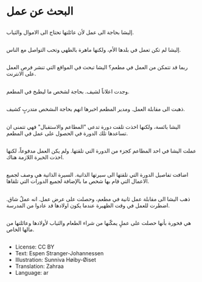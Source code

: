# البحث عن عمل

##
إليشا بحاجة الى عمل لأن عائلتها تحتاج الى الاموال والثياب.

##
إليشا لم تكن تعمل في بلدها الأم، ولكنها ماهرة بالطهي وتحب التواصل مع الناس.

##
ربما قد تتمكن من العمل في مطعم؟ اليشا تبحث في المواقع التي تنشر فرص العمل على الانترنت.

##
وجدت اعلاناً لشيف. بحاجة لشخص ما ليطبخ في المطعم.

##
ذهبت الى مقابلة العمل. ومدير المطعم اخبرها انهم بحاجة الىشخص متدربٍ كشيف.

##
اليشا بائسة، ولكنها اخذت تلقت دورة تدعى "المطاعم والاستقبال" فهي تتمنى ان تساعدها تلك الدورة في الحصول على عمل في المطعم.

##
عملت اليشا في احد المطاعم كجزء من الدورة التي تلقتها. ولم يكن العمل مدفوعاً، لكنها اخذت الخبرة اللازمة هناك.

##
اضافت تفاصيل الدورة التي تلقتها الى سيرتها الذاتية. السيرة الذاتية هي وصف لجميع الاعمال التي قام بها شخص ما بالإضافة لجميع الدورات التي تلقاها.

##
ذهب اليشا الى مقابلة عمل ثانية في مطعم، وحصلت على عرض عمل. انه عملٌ شاق. اضطرت للعمل في وقت الظهيرة عندما يكون اولادها قد عادوا من المدرسة.

##
هي فخورة بأنها حصلت على عملٍ يمكّنها من شراء الطعام والثياب لأولادها وعائلتها من مالها الخاص.

##
* License: CC BY
* Text: Espen Stranger-Johannessen
* Illustration: Sunniva Høiby-Øiset
* Translation: Zahraa
* Language: ar
